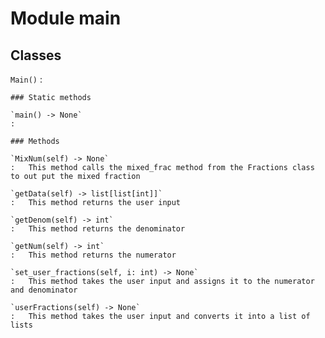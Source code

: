 Module main
===========

Classes
-------

`Main()`
:   

    ### Static methods

    `main() ‑> None`
    :

    ### Methods

    `MixNum(self) ‑> None`
    :   This method calls the mixed_frac method from the Fractions class to out put the mixed fraction

    `getData(self) ‑> list[list[int]]`
    :   This method returns the user input

    `getDenom(self) ‑> int`
    :   This method returns the denominator

    `getNum(self) ‑> int`
    :   This method returns the numerator

    `set_user_fractions(self, i: int) ‑> None`
    :   This method takes the user input and assigns it to the numerator and denominator

    `userFractions(self) ‑> None`
    :   This method takes the user input and converts it into a list of lists